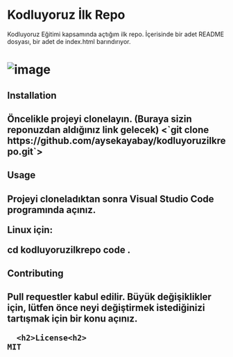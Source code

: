 # Kodluyoruz İlk Repo
Kodluyoruz Eğitimi kapsamında açtığım ilk repo. İçerisinde bir adet README dosyası, bir adet de index.html barındırıyor.

# ![image](https://user-images.githubusercontent.com/74185399/181580940-9c393e47-09c9-4ff4-ba28-a5accf403201.png)
<h2>Installation<h2>
  Öncelikle projeyi clonelayın. (Buraya sizin reponuzdan aldığınız link gelecek)
  <`git clone https://github.com/aysekayabay/kodluyoruzilkrepo.git`>
    
<h2>Usage<h2>
Projeyi cloneladıktan sonra Visual Studio Code programında açınız.

Linux için:

cd kodluyoruzilkrepo
code .
  
  <h2>Contributing<h2>
    Pull requestler kabul edilir. Büyük değişiklikler için, lütfen önce neyi değiştirmek istediğinizi tartışmak için bir konu açınız.
    
      <h2>License<h2>
    MIT
